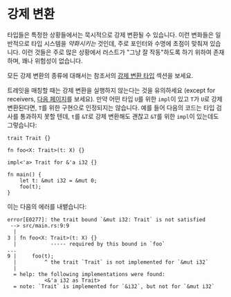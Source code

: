 # 강제 변환

타입들은 특정한 상황들에서는 묵시적으로 강제 변환될 수 있습니다. 이런 변화들은 일반적으로 타입 시스템을 *약화시키는* 것인데, 주로 포인터와 수명에 초점이 맞춰져 있습니다. 이런 것들은 주로 많은 상황에서 러스트가 "그냥 잘 작동"하도록 하기 위하여 존재하며, 꽤나 위험성이 없습니다.

모든 강제 변환의 종류에 대해서는 참조서의 [강제 변환 타입][coercion-types] 섹션을 보세요.

트레잇을 매칭할 때는 강제 변환을 실행하지 않는다는 것을 유의하세요 (except for receivers, [다음 페이지][dot-operator]를 보세요). 만약 어떤 타입 `U`를 위한 `impl`이 있고 `T`가 `U`로 강제 변환된다면, `T`를 위한 구현으로 인정되지는 않습니다. 
예를 들어 다음의 코드는 타입 검사를 통과하지 못할 텐데, `t`를 `&T`로 강제 변환해도 괜찮고 `&T`를 위한 `impl`이 있는데도 그렇습니다:

```rust,compile_fail
trait Trait {}

fn foo<X: Trait>(t: X) {}

impl<'a> Trait for &'a i32 {}

fn main() {
    let t: &mut i32 = &mut 0;
    foo(t);
}
```

이는 다음의 에러를 내뱉습니다:

```text
error[E0277]: the trait bound `&mut i32: Trait` is not satisfied
 --> src/main.rs:9:9
  |
3 | fn foo<X: Trait>(t: X) {}
  |           ----- required by this bound in `foo`
...
9 |     foo(t);
  |         ^ the trait `Trait` is not implemented for `&mut i32`
  |
  = help: the following implementations were found:
            <&'a i32 as Trait>
  = note: `Trait` is implemented for `&i32`, but not for `&mut i32`
```

[coercion-types]: https://doc.rust-lang.org/reference/type-coercions.html#coercion-types
[dot-operator]: ./dot-operator.html
